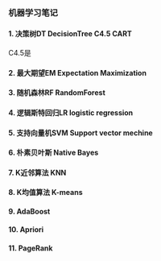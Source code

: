 ### 机器学习笔记

#### 1. 决策树DT DecisionTree C4.5 CART
C4.5是
#### 2. 最大期望EM Expectation Maximization
#### 3. 随机森林RF RandomForest 
#### 4. 逻辑斯特回归LR logistic regression
#### 5. 支持向量机SVM Support vector mechine
#### 6. 朴素贝叶斯 Native Bayes
#### 7. K近邻算法 KNN
#### 8. K均值算法 K-means
#### 9. AdaBoost
#### 10. Apriori
#### 11. PageRank

